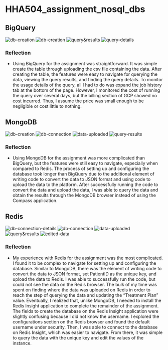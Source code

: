 # HHA504_assignment_nosql_dbs

## BigQuery
![db-creation](https://github.com/user-attachments/assets/9b85e167-34c6-4c21-8e43-cc0961937ca0)
![db-creation](https://github.com/user-attachments/assets/991ce5d0-2b99-41c3-aa59-30c35ec9858f)
![query&results](https://github.com/user-attachments/assets/dd350fef-bfe7-4382-8ed1-f68f623d4571)
![query-details](https://github.com/user-attachments/assets/fa44e7f9-131b-4a51-ac64-ca20362178cd)

### Reflection

- Using BigQuery for the assignment was straightforward. It was simple create the table through uploading the csv file containing the data. After creating the table, the features were easy to navigate for querying the data, viewing the query results, and finding the query details. To monitor the usage details of the query, all I had to do was expand the job history tab at the bottom of the page. However, I monitored the cost of running the query over several days, but the billing section of GCP showed no cost incurred. Thus, I assume the price was small enough to be negligible or cost little to nothing.

## MongoDB
![db-creation](https://github.com/user-attachments/assets/6ebc8480-0557-4967-85eb-8020fdf5f0b3)
![db-connection](https://github.com/user-attachments/assets/b7de8d80-ca8c-401b-bb88-e524e023bfe1)
![data-uploaded](https://github.com/user-attachments/assets/2052a7e4-2e8c-4113-9f0c-9ac849ebb261)
![query-results](https://github.com/user-attachments/assets/90301a29-a785-47b2-97b0-745c8fdcc783)

### Reflection

- Using MongoDB for the assignment was more complicated than BigQuery, but the features were still easy to navigate, especially when compared to Redis. The process of setting up and configuring the database took longer than BigQuery due to the additional element of writing code to convert the data to JSON format and using code to upload the data to the platform. After successfully running the code to convert the data and upload the data, I was able to query the data and obtain the results through the MongoDB browser instead of using the Compass application.

## Redis
![db-connection-details](https://github.com/user-attachments/assets/3a8b5218-4068-44ac-b6fa-a33fd6caa717)
![db-connection](https://github.com/user-attachments/assets/82b3e7d1-3de2-42e7-816e-3290ee8847fe)
![data-uploaded](https://github.com/user-attachments/assets/83cff392-63e8-40dd-a91c-21711ea0161d)
![query&results](https://github.com/user-attachments/assets/8255d7f8-b487-4ac2-9dc0-e82ce499092d)
![edited-data](https://github.com/user-attachments/assets/a3fe9590-af4a-4197-94a4-854f79997c22)

### Reflection
- My experience with Redis for the assignment was the most complicated. I found it to be complex to navigate for setting up and configuring the database. Similar to MongoDB, there was the element of writing code to convert the data to JSON format, set PatientID as the unique key, and upload the data to Redis. I was able to successfully run the code, but could not see the data on the Redis browser. The bulk of my time was spent on finding where the data was uploaded on Redis in order to reach the step of querying the data and updating the “Treatment Plan” value. Eventually, I realized that, unlike MongoDB, I needed to install the Redis Insight application to complete the remainder of the assignment. The fields to create the database on the Redis Insight application were slightly confusing because I did not know the username. I explored the configurations section on the Redis browser and found the default username under security. Then, I was able to connect to the database on Redis Insight, which was easier to navigate. From there, it was simple to query the data with the unique key and edit the values of the instance.
